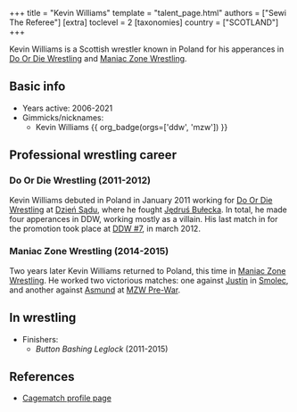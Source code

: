 +++
title = "Kevin Williams"
template = "talent_page.html"
authors = ["Sewi The Referee"]
[extra]
toclevel = 2
[taxonomies]
country = ["SCOTLAND"]
+++

Kevin Williams is a Scottish wrestler known in Poland for his apperances in [Do Or Die Wrestling](@/o/ddw.md) and [Maniac Zone Wrestling](@/o/mzw.md).

## Basic info

* Years active: 2006-2021
* Gimmicks/nicknames:
  - Kevin Williams {{ org_badge(orgs=['ddw', 'mzw']) }}

## Professional wrestling career

### Do Or Die Wrestling (2011-2012)

Kevin Williams debuted in Poland in January 2011 working for [Do Or Die Wrestling](@/o/ddw.md) at [Dzień Sądu](@/e/ddw/2011-01-15-ddw-5-dzien-sadu.md), where he fought [Jędruś Bułecka](@/w/jedrus-bulecka.md). In total, he made four apperances in DDW, working mostly as a villain. His last match in for the promotion took place at [DDW #7](@/e/ddw/2012-03-10-ddw-7.md), in march 2012.

### Maniac Zone Wrestling (2014-2015)

Two years later Kevin Williams returned to Poland, this time in [Maniac Zone Wrestling](@/o/mzw.md). He worked two victorious matches: one against [Justin](@/w/justin-joy.md) in [Smolec](@/e/mzw/2014-06-21-mzw-untitled.md), and another against [Asmund](@/w/asmund.md) at [MZW Pre-War](@/e/mzw/2015-05-24-mzw-pre-war.md). 

## In wrestling

* Finishers:
  - _Button Bashing Leglock_ (2011-2015)

## References

* [Cagematch profile page](https://www.cagematch.net/?id=2&nr=6639)
